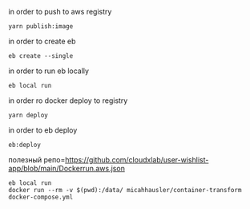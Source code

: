 in order to push to aws registry
```
yarn publish:image
```

in order to create eb
```
eb create --single
```

in order to run eb locally
```
eb local run
```

in order ro docker deploy to registry
```
yarn deploy
```

in order to eb deploy
```
eb:deploy
```

полезный репо=https://github.com/cloudxlab/user-wishlist-app/blob/main/Dockerrun.aws.json
```
eb local run
docker run --rm -v $(pwd):/data/ micahhausler/container-transform  docker-compose.yml
```


